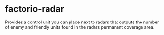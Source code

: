 # factorio-radar
Provides a control unit you can place next to radars that outputs the number of enemy and friendly units found in the radars permanent coverage area.
